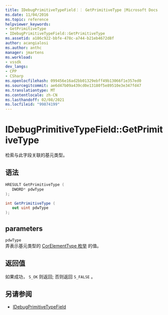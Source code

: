 ```yaml
---
title: IDebugPrimitiveTypeField：： GetPrimitiveType |Microsoft Docs
ms.date: 11/04/2016
ms.topic: reference
helpviewer_keywords:
- GetPrimitiveType
- IDebugPrimitiveTypeField::GetPrimitiveType
ms.assetid: a186c922-bbfe-478c-a744-b21eb4672d8f
author: acangialosi
ms.author: anthc
manager: jmartens
ms.workload:
- vssdk
dev_langs:
- CPP
- CSharp
ms.openlocfilehash: 099456e16ad2bb01329ebff49b13066f1e357ed0
ms.sourcegitcommit: ae6d47b09a439cd0e13180f5e89510e3e347fd47
ms.translationtype: MT
ms.contentlocale: zh-CN
ms.lasthandoff: 02/08/2021
ms.locfileid: "99874199"
---
```

# <a name="idebugprimitivetypefieldgetprimitivetype"></a>IDebugPrimitiveTypeField::GetPrimitiveType
检索与此字段关联的基元类型。

## <a name="syntax"></a>语法

```cpp
HRESULT GetPrimitiveType (
   DWORD* pdwType
);
```

```csharp
int GetPrimitiveType (
   out uint pdwType
);
```

## <a name="parameters"></a>parameters
`pdwType`\
弄表示基元类型的 [CorElementType 枚举](/dotnet/framework/unmanaged-api/metadata/corelementtype-enumeration) 的值。

## <a name="return-value"></a>返回值
 如果成功， `S_OK` 则返回; 否则返回 `S_FALSE` 。

## <a name="see-also"></a>另请参阅
- [IDebugPrimitiveTypeField](../../../extensibility/debugger/reference/idebugprimitivetypefield.md)
